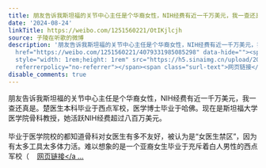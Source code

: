 ```yaml
---
title: 朋友告诉我斯坦福的关节中心主任是个华裔女性，NIH经费有近一千万美元，我一查还真是。楚医生本科毕业于西点军校，医学博士毕业于哈佛。现在是斯坦福大学医学院...
date: '2024-08-24'
linkTitle: https://weibo.com/1251560221/OtIKjlcjh
source: 子陵在听歌的微博
description: '朋友告诉我斯坦福的关节中心主任是个华裔女性，NIH经费有近一千万美元，我一查还真是。楚医生本科毕业于西点军校，医学博士毕业于哈佛。现在是斯坦福大学医学院骨科教授，她活跃NIH经费超过八百万美元。<br><br>毕业于医学院校的都知道骨科对女医生有多不友好，被认为是“女医生禁区”，因为有太多工具太多体力活。难以想象的是一个亚裔女生毕业于充斥着白人男性的西点军校（<a
  href="https://weibo.com/1251560221/4079331985085298" data-hide=""><span class="url-icon"><img
  style="width: 1rem;height: 1rem" src="https://h5.sinaimg.cn/upload/2015/09/25/3/timeline_card_small_web_default.png"
  referrerpolicy="no-referrer"></span><span class="surl-text">网页链接</span></a ...'
disable_comments: true
---
```

朋友告诉我斯坦福的关节中心主任是个华裔女性，NIH经费有近一千万美元，我一查还真是。楚医生本科毕业于西点军校，医学博士毕业于哈佛。现在是斯坦福大学医学院骨科教授，她活跃NIH经费超过八百万美元。<br><br>毕业于医学院校的都知道骨科对女医生有多不友好，被认为是“女医生禁区”，因为有太多工具太多体力活。难以想象的是一个亚裔女生毕业于充斥着白人男性的西点军校（<a href="https://weibo.com/1251560221/4079331985085298" data-hide=""><span class="url-icon"><img style="width: 1rem;height: 1rem" src="https://h5.sinaimg.cn/upload/2015/09/25/3/timeline_card_small_web_default.png" referrerpolicy="no-referrer"></span><span class="surl-text">网页链接</span></a ...
